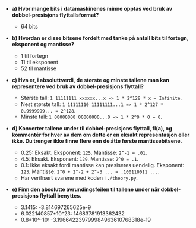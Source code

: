 - **a) Hvor mange bits i datamaskinenes minne opptas ved bruk av dobbel-presisjons flyttallsformat?**

  - 64 bits

- **b) Hvordan er disse bitsene fordelt med tanke på antall bits til fortegn, eksponent og mantisse?**

  - 1 til fortegn
  - 11 til eksponent
  - 52 til mantisse

- **c) Hva er, i absoluttverdi, de største og minste tallene man kan representere ved bruk av dobbel-presisjons flyttall?**

  - Største tall: `1 11111111 xxxxxx...x => 1 * 2^128 * x = Infinite`.
  - Nest største tall: `1 11111110 11111111...1 => 1 * 2^127 * 0.9999999... = 2^128`.
  - Minste tall: `1 00000000 00000000...0 => 1 * 2^0 * 0 = 0`.

- **d) Konverter tallene under til dobbel-presisjons flyttall, fl(a), og kommentér for hver av dem om dette er en eksakt representasjon eller ikke. Du trenger ikke finne flere enn de åtte første mantissebitsene.**

  - 0.25: Eksakt. Eksponent: `125`. Mantisse: `2^-1 = .01`.
  - 4.5: Eksakt. Eksponent: `129`. Mantisse: `2^0 = .1`.
  - 0.1: Ikke eksakt fordi mantisse kan presiseres uendelig. Eksponent: `123`. Mantisse: `2^0 + 2^-2 + 2^-3 ... = .100110011 ...`.
  - Har verifisert svarene med koden i `./theory.py`.

- **e) Finn den absolutte avrundingsfeilen til tallene under når dobbel-presisjons flyttall benyttes.**

  - 3.1415: -3.814697265625e-9
  - 6.022140857\*10^23: 14683781913362432
  - 0.8\*10^-10: -3.196642239799984963610768318e-19
